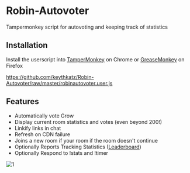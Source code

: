 # Robin-Autovoter

Tampermonkey script for autovoting and keeping track of statistics

## Installation

Install the userscript into [TamperMonkey](http://tampermonkey.net) on Chrome or [GreaseMonkey](http://www.greasespot.net/) on Firefox

https://github.com/keythkatz/Robin-Autovoter/raw/master/robinautovoter.user.js

## Features

* Automatically vote Grow
* Display current room statistics and votes (even beyond 200!)
* Linkify links in chat
* Refresh on CDN failure
* Joins a new room if your room if the room doesn't continue
* Optionally Reports Tracking Statistics ([Leaderboard](https://monstrouspeace.com/robintracker/table.php))
* Optionally Respond to !stats and !timer

![1](http://i.imgur.com/q4pokMC.jpg)
